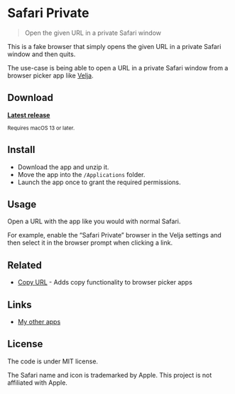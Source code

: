 # Safari Private

> Open the given URL in a private Safari window

This is a fake browser that simply opens the given URL in a private Safari window and then quits.

The use-case is being able to open a URL in a private Safari window from a browser picker app like [Velja](https://sindresorhus.com/velja).

## Download

[**Latest release**](https://github.com/sindresorhus/Safari-Private/releases/latest)

<sup>Requires macOS 13 or later.</sup>

## Install

- Download the app and unzip it.
- Move the app into the `/Applications` folder.
- Launch the app once to grant the required permissions.

## Usage

Open a URL with the app like you would with normal Safari.

For example, enable the “Safari Private” browser in the Velja settings and then select it in the browser prompt when clicking a link.

## Related

- [Copy URL](https://github.com/sindresorhus/Copy-URL) - Adds copy functionality to browser picker apps

## Links

- [My other apps](https://sindresorhus.com/apps)

## License

The code is under MIT license.

The Safari name and icon is trademarked by Apple. This project is not affiliated with Apple.
